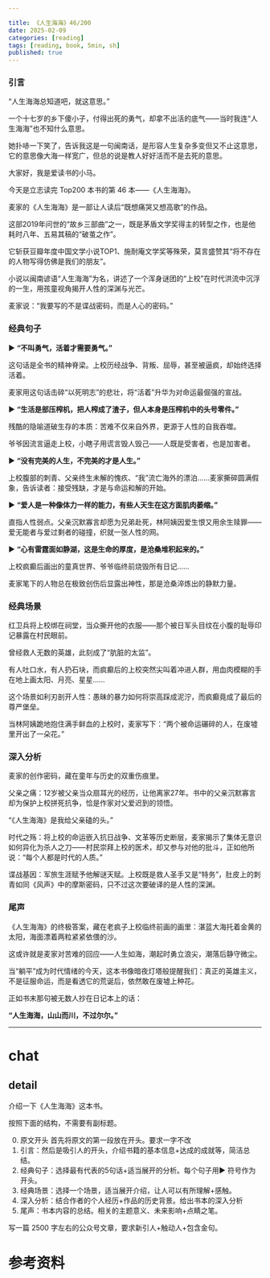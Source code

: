 ```yaml
---

title: 《人生海海》46/200
date: 2025-02-09 
categories: [reading]
tags: [reading, book, 5min, sh]
published: true
---
```



### 引言  

“人生海海总知道吧，就这意思。”

一个十七岁的乡下傻小子，付得出死的勇气，却拿不出活的底气——当时我连“人生海海”也不知什么意思。

她扑哧一下笑了，告诉我这是一句闽南话，是形容人生复杂多变但又不止这意思，它的意思像大海一样宽广，但总的说是教人好好活而不是去死的意思。  

大家好，我是爱读书的小马。

今天是立志读完 Top200 本书的第 46 本——《人生海海》。

麦家的《人生海海》是一部让人读后“既想痛哭又想高歌”的作品。

这部2019年问世的“故乡三部曲”之一，既是茅盾文学奖得主的转型之作，也是他耗时八年、五易其稿的“破茧之作”。

它斩获豆瓣年度中国文学小说TOP1、施耐庵文学奖等殊荣，莫言盛赞其“将不存在的人物写得仿佛是我们的朋友”。

小说以闽南谚语“人生海海”为名，讲述了一个浑身谜团的“上校”在时代洪流中沉浮的一生，用孩童视角揭开人性的深渊与光芒。

麦家说：“我要写的不是谍战密码，而是人心的密码。”  

### 经典句子 

▶ **“不叫勇气，活着才需要勇气。”**  

这句话是全书的精神脊梁。上校历经战争、背叛、屈辱，甚至被逼疯，却始终选择活着。

麦家用这句话击碎“以死明志”的悲壮，将“活着”升华为对命运最倔强的宣战。  

▶ **“生活是部压榨机，把人榨成了渣子，但人本身是压榨机中的头号零件。”**  

残酷的隐喻道破生存的本质：苦难不仅来自外界，更源于人性的自我吞噬。

爷爷因流言逼走上校，小瞎子用谎言毁人毁己——人既是受害者，也是加害者。  

▶ **“没有完美的人生，不完美的才是人生。”**  

上校腹部的刺青、父亲终生未解的愧疚、“我”流亡海外的漂泊……麦家撕碎圆满假象，告诉读者：接受残缺，才是与命运和解的开始。  

▶ **“爱人是一种像体力一样的能力，有些人天生在这方面肌肉萎缩。”**  

直指人性弱点。父亲沉默寡言却愿为兄弟赴死，林阿姨因爱生恨又用余生赎罪——爱无能者与爱过剩者的碰撞，织就一张人性的网。  

▶ **“心有雷霆面如静湖，这是生命的厚度，是沧桑堆积起来的。”**  

上校疯癫后画出的童真世界、爷爷临终前烧毁所有日记……

麦家笔下的人物总在极致创伤后显露出神性，那是沧桑淬炼出的静默力量。  

### 经典场景 

红卫兵将上校绑在祠堂，当众撕开他的衣服——那个被日军头目纹在小腹的耻辱印记暴露在村民眼前。

曾经救人无数的英雄，此刻成了“肮脏的太监”。

有人吐口水，有人扔石块，而疯癫后的上校突然尖叫着冲进人群，用血肉模糊的手在地上画太阳、月亮、星星……

这个场景如利刃剖开人性：愚昧的暴力如何将崇高踩成泥泞，而疯癫竟成了最后的尊严堡垒。

当林阿姨跪地抱住满手鲜血的上校时，麦家写下：“两个被命运碾碎的人，在废墟里开出了一朵花。”  

### 深入分析 

麦家的创作密码，藏在童年与历史的双重伤痕里。  

父亲之痛：12岁被父亲当众扇耳光的经历，让他离家27年。书中的父亲沉默寡言却为保护上校拼死抗争，恰是作家对父爱迟到的领悟。

“《人生海海》是我给父亲磕的头。”  

时代之殇：将上校的命运嵌入抗日战争、文革等历史断层，麦家揭示了集体无意识如何异化为杀人之刀——村民崇拜上校的医术，却又参与对他的批斗，正如他所说：“每个人都是时代的人质。”  

谍战基因：军旅生涯赋予他解谜天赋。上校既是救人圣手又是“特务”，肚皮上的刺青如同《风声》中的摩斯密码，只不过这次要破译的是人性的深渊。  

### 尾声 

《人生海海》的终极答案，藏在老疯子上校临终前画的画里：湛蓝大海托着金黄的太阳，海面漂着两粒紧紧依偎的沙。

这或许就是麦家对苦难的回应——人生如海，潮起时勇立浪尖，潮落后静守微尘。

当“躺平”成为时代情绪的今天，这本书像暗夜灯塔般提醒我们：真正的英雄主义，不是征服命运，而是看透它的荒诞后，依然敢在废墟上种花。  

正如书末那句被无数人抄在日记本上的话：  

**“人生海海，山山而川，不过尔尔。”**  


------------------------------------------------------------------------

# chat

## detail

介绍一下《人生海海》这本书。

按照下面的结构，不需要有副标题。

0. 原文开头 首先将原文的第一段放在开头。要求一字不改
1. 引言：然后是吸引人的开头，介绍书籍的基本信息+达成的成就等，简洁总结。
2. 经典句子：选择最有代表的5句话+适当展开的分析。每个句子用▶ 符号作为开头。
3. 经典场景：选择一个场景，适当展开介绍，让人可以有所理解+感触。
4. 深入分析：结合作者的个人经历+作品的历史背景。给出书本的深入分析
5. 尾声：书本内容的总结。相关的主题意义、未来影响+点睛之笔。

写一篇 2500 字左右的公众号文章，要求新引人+触动人+包含金句。


# 参考资料

